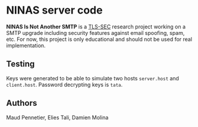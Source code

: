 # NINAS server code
__NINAS Is Not Another SMTP__ is a [TLS-SEC](https://tls-sec.github.io/) research project working on a SMTP upgrade including security features against email spoofing, spam, etc. For now, this project is only educational and should not be used for real implementation.

## Testing
Keys were generated to be able to simulate two hosts `server.host` and `client.host`. Password decrypting keys is `tata`.

## Authors
Maud Pennetier, Elies Tali, Damien Molina
